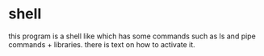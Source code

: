 # shell
this program is a shell like which has some commands such as ls and pipe commands + libraries.
there is text on how to activate it. 
